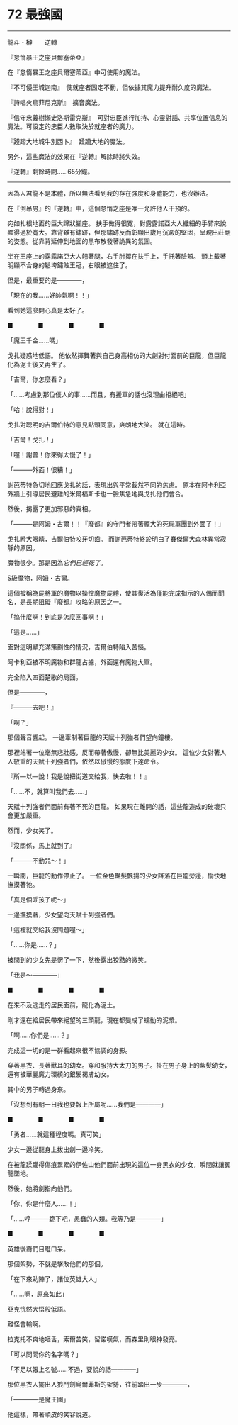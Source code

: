 # 72 最強國

---

龍斗・榊　　逆轉

『怠惰暴王之座貝爾塞蒂亞』

在『怠惰暴王之座貝爾塞蒂亞』中可使用的魔法。

『不可侵王城迦南』　使就座者固定不動，但依據其魔力提升耐久度的魔法。

『詩唱火鳥菲尼克斯』　擴音魔法。

『信守忠義樹懶史洛斯雷克斯』　可對忠臣進行加持、心靈對話、共享位置信息的魔法。可設定的忠臣人數取決於就座者的魔力。

『踐踏大地城牛別西卜』　蹂躪大地的魔法。

另外，這些魔法的效果在『逆轉』解除時將失效。

『逆轉』剩餘時間......65分鐘。

---

因為人君龍不是本體，所以無法看到我的存在強度和身體能力，也沒辦法。

在『倒吊男』的『逆轉』中，這個怠惰之座是唯一允許他人干預的。

宛如扎根地面的巨大蹄狀腳座。
扶手做得很寬，對露露諾亞大人纖細的手臂來說顯得過於寬大。靠背雖有鏽跡，但那鏽跡反而彰顯出歲月沉澱的堅固，呈現出莊嚴的姿態。從靠背延伸到地面的黑布散發著詭異的氛圍。

坐在王座上的露露諾亞大人翹著腿，右手肘撐在扶手上，手托著臉頰。
頭上戴著明顯不合身的鬆垮鏽蝕王冠，右眼被遮住了。

但是，最重要的是————，

「現在的我......好帥氣啊！！」

看到她這麼開心真是太好了。

■　　　　■　　　　■　　　　■

「魔王千金......嗎」

戈扎疑惑地低語。
他依然揮舞著與自己身高相仿的大劍對付面前的巨龍，但巨龍化為泥土後又再生了。

「吉爾，你怎麼看？」

「......考慮到那位僕人的事......而且，有援軍的話也沒理由拒絕吧」

「哈！說得對！」

戈扎對聰明的吉爾伯特的意見點頭同意，爽朗地大笑。
就在這時。

「吉爾！戈扎！」

「喔！謝普！你來得太慢了！」

「———外面！很糟！」

謝芭蒂特急切地回應戈扎的話，表現出與平常截然不同的焦慮。
原本在阿卡利亞外牆上引導居民避難的米爾福斯卡也一臉焦急地與戈扎他們會合。

然後，揭露了更加邪惡的真相。

「———是阿姆・古爾！！『廢都』的守門者帶著龐大的死屍軍團到外面了！」

戈扎瞪大眼睛，吉爾伯特咬牙切齒。
而謝芭蒂特終於明白了賽傑爾大森林異常寂靜的原因。

魔物很少。那是因為*它們已經死了*。

S級魔物，阿姆・古爾。

這個被稱為屍將軍的魔物以操控魔物屍體，使其復活為僅能完成指示的人偶而聞名，是長期阻礙『廢都』攻略的原因之一。

「搞什麼啊！到底是怎麼回事啊！」

「這是......」

面對這明顯充滿策劃性的情況，吉爾伯特陷入苦惱。

阿卡利亞被不明魔物和群龍占據，外面還有魔物大軍。

完全陷入四面楚歌的局面。

但是————，

『———去吧！』

「啊？」

那個聲音響起。
一邊牽制著巨龍的天賦十列強者們望向鐘樓。

那裡站著一位毫無悲壯感，反而帶著傲慢，卻無比美麗的少女。
這位少女對著人人敬重的天賦十列強者們，依然以傲慢的態度下達命令。

『所—以—說！我是說把街道交給我，快去啦！！』

「......不，就算叫我們去......」

天賦十列強者們面前有著不死的巨龍。
如果現在離開的話，這些龍造成的破壞只會更加嚴重。

然而，少女笑了。

『沒關係，馬上就到了』

「———不動咒～！」

一瞬間，巨龍的動作停止了。
一位金色豔髮飄揚的少女降落在巨龍旁邊，愉快地撫摸著牠。

「真是個乖孩子呢～」

一邊撫摸著，少女望向天賦十列強者們。

「這裡就交給我沒問題喔～」

「......你是......？」

被問到的少女先是愣了一下，然後露出狡黠的微笑。

「我是～————」

■　　　　■　　　　■　　　　■

在來不及逃走的居民面前，龍化為泥土。

剛才還在給居民帶來絕望的三頭龍，現在都變成了蠕動的泥漿。

「啊......你們是......？」

完成這一切的是一群看起來很不協調的身影。

穿著黑衣、長著獸耳的幼女。穿和服持大太刀的男子。掛在男子身上的紫髮幼女，還有被華麗魔力環繞的銀髮褐膚幼女。

其中的男子轉過身來。

「沒想到有朝一日我也要報上所屬呢......我們是————」

■　　　　■　　　　■　　　　■

「勇者......就這種程度嗎。真可笑」

少女一邊從龍身上拔出劍一邊冷笑。

在被龍蹂躪得傷痕累累的伊佐山他們面前出現的這位一身黑衣的少女，瞬間就讓翼龍墜地。

然後，她將劍指向他們。

「你、你是什麼人......！」

「......哼———跪下吧，愚蠢的人類。我等乃是————」

■　　　　■　　　　■　　　　■

英雄後裔們目瞪口呆。

那個架勢，不就是擊敗他們的那個。

「在下來助陣了，諸位英雄大人」

「......啊，原來如此」

亞克恍然大悟般低語。

難怪會輸啊。

拉克托不爽地咂舌，索爾苦笑，留諾嘆氣，而森里則眼神發亮。

「可以問問你的名字嗎？」

「不足以報上名號......不過，要說的話————」

那位黑衣人擺出人狼鬥劍烏爾菲斯的架勢，往前踏出一步————，

「————是魔王國」

他這樣，帶著頑皮的笑容說道。